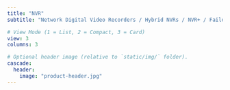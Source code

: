```yaml
---
title: "NVR"
subtitle: "Network Digital Video Recorders / Hybrid NVRs / NVR+ / Failover Servers"

# View Mode (1 = List, 2 = Compact, 3 = Card)
view: 3
columns: 3

# Optional header image (relative to `static/img/` folder).
cascade:
  header:
    image: "product-header.jpg"
---
```


